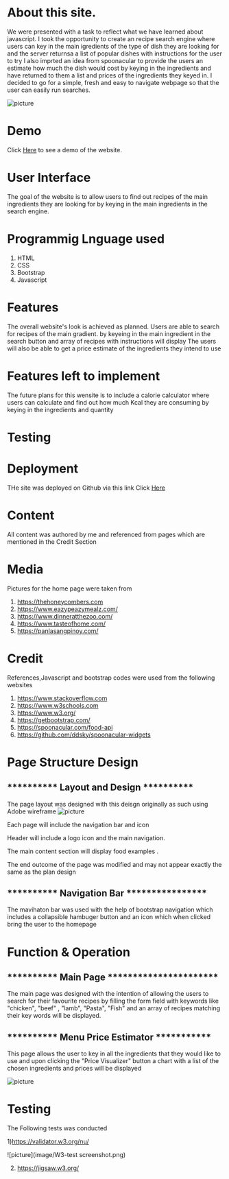 # About this site.

We were presented with a task to reflect what we have learned about javascript.
I took the opportunity to create an recipe search engine where users can key in the main igredients of the type of dish they are looking for and the server returnsa a list of popular dishes with instructions for the user to try
I also imprted an idea from spoonacular to provide the users an estimate how much the dish would cost by keying in the ingredients 
and have returned to them a list and prices of the ingredients they keyed in.
I decided to go for a simple, fresh and easy to navigate webpage so that the user can easily run searches. 

![picture](image/screenshot.png)

# Demo 

Click <a href= https://muhammad-mo.github.io/Project2-Recipe-Database/ target="blank">Here</a> to see a demo of the website.

# User Interface

The goal of the website is to allow users to find out recipes of the main ingredients they are looking for by keying in the main 
ingredients in the search engine.

# Programmig Lnguage used

1. HTML
2. CSS
3. Bootstrap 
4. Javascript

# Features

The overall website's look is achieved as planned. Users are able to search for recipes of the main gradient.
by keyeing in the main ingredient in the search button and array of recipes with instructions will display
The users will also be able to get a price estimate of the ingredients they intend to use

# Features left to implement

The future plans for this wensite is to include a calorie calculator where users can calculate and find out
how much Kcal they are consuming by keying in the ingredients and quantity

# Testing


# Deployment

THe site was deployed on Github via this link
Click <a href= https://muhammad-mo.github.io/Project2-Recipe-Database/ target="blank">Here</a>

# Content

All content was authored by me and referenced from pages which are mentioned in the Credit Section

# Media

Pictures for the home page were taken from
1. https://thehoneycombers.com
2. https://www.eazypeazymealz.com/
3. https://www.dinneratthezoo.com/
4. https://www.tasteofhome.com/
5. https://panlasangpinoy.com/

# Credit

References,Javascript and bootstrap codes were used from the following websites

1. https://www.stackoverflow.com
2. https://www.w3schools.com
3. https://www.w3.org/
4. https://getbootstrap.com/
5. https://spoonacular.com/food-api
6. https://github.com/ddsky/spoonacular-widgets

# Page Structure Design 

<h2> ********** Layout and Design ********** </h2>

The page layout was designed with this deisgn originally as such using Adobe wireframe
![picture](image/interface.png)

Each page will include the navigation bar and icon

Header will include a logo icon and the main navigation.

The main content section will display food examples .

The end outcome of the page was modified and may not appear exactly the same as the plan design

<h2> ********** Navigation Bar **************** </h2>

The mavihaton bar was used with the help of bootstrap navigation which includes
a collapsible hambuger button and an icon which when clicked bring the user
to the homepage

# Function & Operation

<h2> ********** Main Page ********************** </h2>

The main page was designed with the intention of allowing the users to search for their favourite
recipes by filling the form field with keywords like "chicken", "beef" , "lamb", "Pasta", "Fish"
and an array of recipes matching their key words will be displayed.

<h2> ********** Menu Price Estimator *********** </h2>

This page allows the user to key in all the ingredients that they would
like to use and upon clicking the "Price Visualizer" button a chart 
with a list of the chosen ingredients and prices will be displayed

![picture](image/price.png)

# Testing

The Following tests was conducted

1)https://validator.w3.org/nu/

![picture](image/W3-test screenshot.png)

2) https://jigsaw.w3.org/